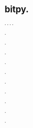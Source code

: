 # bitpy.
.
.
.
.












.






















































.
























.



























.

















































































.































































.































































































.















.


































































.













.
